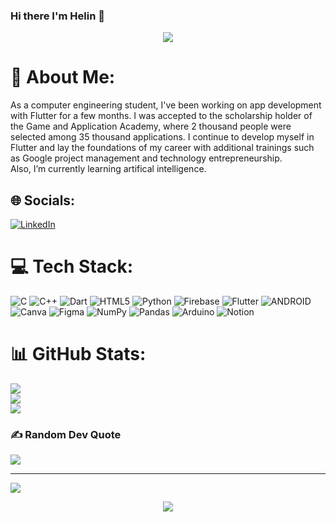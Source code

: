 ### Hi there I'm Helin 👋

<div id="header" align="center">
  <img src="https://media.giphy.com/media/FspLvJQlQACXu/giphy.gif"/>
</div>


# 💫 About Me:
As a computer engineering student, I've been working on app development with Flutter for a few months. I was accepted to the scholarship holder of the Game and Application Academy, where 2 thousand people were selected among 35 thousand applications. I continue to develop myself in Flutter and lay the foundations of my career with additional trainings such as Google project management and technology entrepreneurship.<br>Also,  I’m currently learning artifical intelligence. 


## 🌐 Socials:
[![LinkedIn](https://img.shields.io/badge/LinkedIn-%230077B5.svg?logo=linkedin&logoColor=white)](https://linkedin.com/in/linkedin.com/in/helin-guler) 

# 💻 Tech Stack:
![C](https://img.shields.io/badge/c-%2300599C.svg?style=flat&logo=c&logoColor=white) ![C++](https://img.shields.io/badge/c++-%2300599C.svg?style=flat&logo=c%2B%2B&logoColor=white) ![Dart](https://img.shields.io/badge/dart-%230175C2.svg?style=flat&logo=dart&logoColor=white) ![HTML5](https://img.shields.io/badge/html5-%23E34F26.svg?style=flat&logo=html5&logoColor=white) ![Python](https://img.shields.io/badge/python-3670A0?style=flat&logo=python&logoColor=ffdd54) ![Firebase](https://img.shields.io/badge/firebase-%23039BE5.svg?style=flat&logo=firebase) ![Flutter](https://img.shields.io/badge/Flutter-%2302569B.svg?style=flat&logo=Flutter&logoColor=white) ![ANDROID](https://img.shields.io/badge/android-%2320232a.svg?style=flat&logo=android&logoColor=%a4c639) ![Canva](https://img.shields.io/badge/Canva-%2300C4CC.svg?style=flat&logo=Canva&logoColor=white) 	![Figma](https://img.shields.io/badge/figma-%23F24E1E.svg?style=flat&logo=figma&logoColor=white) ![NumPy](https://img.shields.io/badge/numpy-%23013243.svg?style=flat&logo=numpy&logoColor=white) ![Pandas](https://img.shields.io/badge/pandas-%23150458.svg?style=flat&logo=pandas&logoColor=white) ![Arduino](https://img.shields.io/badge/-Arduino-00979D?style=flat&logo=Arduino&logoColor=white) ![Notion](https://img.shields.io/badge/Notion-%23000000.svg?style=flat&logo=notion&logoColor=white)
# 📊 GitHub Stats:
![](https://github-readme-stats.vercel.app/api?username=helinguler&theme=tokyonight&hide_border=false&include_all_commits=true&count_private=false)<br/>
![](https://github-readme-streak-stats.herokuapp.com/?user=helinguler&theme=tokyonight&hide_border=false)<br/>
![](https://github-readme-stats.vercel.app/api/top-langs/?username=helinguler&theme=tokyonight&hide_border=false&include_all_commits=true&count_private=false&layout=compact)

### ✍️ Random Dev Quote
![](https://quotes-github-readme.vercel.app/api?type=horizontal&theme=radical)

---
[![](https://visitcount.itsvg.in/api?id=helinguler&icon=0&color=12)](https://visitcount.itsvg.in)

<!-- Proudly created with GPRM ( https://gprm.itsvg.in ) -->

<div id="header" align="center">
  <img src="https://media.giphy.com/media/Ws6T5PN7wHv3cY8xy8/giphy.gif"/>
</div>
